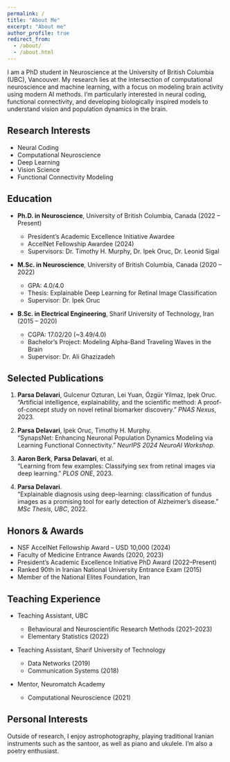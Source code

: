 ```yaml
---
permalink: /
title: "About Me"
excerpt: "About me"
author_profile: true
redirect_from: 
  - /about/
  - /about.html
---
```


I am a PhD student in Neuroscience at the University of British Columbia (UBC), Vancouver. My research lies at the intersection of computational neuroscience and machine learning, with a focus on modeling brain activity using modern AI methods. I’m particularly interested in neural coding, functional connectivity, and developing biologically inspired models to understand vision and population dynamics in the brain.

## Research Interests
- Neural Coding
- Computational Neuroscience
- Deep Learning
- Vision Science
- Functional Connectivity Modeling

## Education
- **Ph.D. in Neuroscience**, University of British Columbia, Canada (2022 – Present)  
  - President’s Academic Excellence Initiative Awardee  
  - AccelNet Fellowship Awardee (2024)  
  - Supervisors: Dr. Timothy H. Murphy, Dr. Ipek Oruc, Dr. Leonid Sigal

- **M.Sc. in Neuroscience**, University of British Columbia, Canada (2020 – 2022)  
  - GPA: 4.0/4.0  
  - Thesis: Explainable Deep Learning for Retinal Image Classification  
  - Supervisor: Dr. Ipek Oruc

- **B.Sc. in Electrical Engineering**, Sharif University of Technology, Iran (2015 – 2020)  
  - CGPA: 17.02/20 (~3.49/4.0)  
  - Bachelor’s Project: Modeling Alpha-Band Traveling Waves in the Brain  
  - Supervisor: Dr. Ali Ghazizadeh

## Selected Publications
1. **Parsa Delavari**, Gulcenur Ozturan, Lei Yuan, Özgür Yilmaz, Ipek Oruc.  
   “Artificial intelligence, explainability, and the scientific method: A proof-of-concept study on novel retinal biomarker discovery.” *PNAS Nexus*, 2023.

2. **Parsa Delavari**, Ipek Oruc, Timothy H. Murphy.  
   “SynapsNet: Enhancing Neuronal Population Dynamics Modeling via Learning Functional Connectivity.” *NeurIPS 2024 NeuroAI Workshop.*

3. **Aaron Berk**, **Parsa Delavari**, et al.  
   “Learning from few examples: Classifying sex from retinal images via deep learning.” *PLOS ONE*, 2023.

4. **Parsa Delavari**.  
   “Explainable diagnosis using deep-learning: classification of fundus images as a promising tool for early detection of Alzheimer’s disease.” *MSc Thesis, UBC*, 2022.

## Honors & Awards
- NSF AccelNet Fellowship Award – USD 10,000 (2024)  
- Faculty of Medicine Entrance Awards (2020, 2023)  
- President’s Academic Excellence Initiative PhD Award (2022–Present)  
- Ranked 90th in Iranian National University Entrance Exam (2015)  
- Member of the National Elites Foundation, Iran

## Teaching Experience
- Teaching Assistant, UBC  
  - Behavioural and Neuroscientific Research Methods (2021–2023)  
  - Elementary Statistics (2022)

- Teaching Assistant, Sharif University of Technology  
  - Data Networks (2019)  
  - Communication Systems (2018)

- Mentor, Neuromatch Academy  
  - Computational Neuroscience (2021)

## Personal Interests
Outside of research, I enjoy astrophotography, playing traditional Iranian instruments such as the santoor, as well as piano and ukulele. I’m also a poetry enthusiast.

